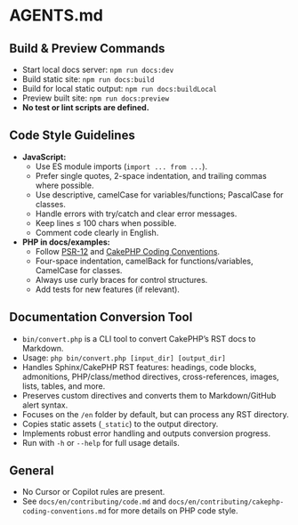 # AGENTS.md

## Build & Preview Commands
- Start local docs server: `npm run docs:dev`
- Build static site: `npm run docs:build`
- Build for local static output: `npm run docs:buildLocal`
- Preview built site: `npm run docs:preview`
- **No test or lint scripts are defined.**

## Code Style Guidelines
- **JavaScript:**
  - Use ES module imports (`import ... from ...`).
  - Prefer single quotes, 2-space indentation, and trailing commas where possible.
  - Use descriptive, camelCase for variables/functions; PascalCase for classes.
  - Handle errors with try/catch and clear error messages.
  - Keep lines ≤ 100 chars when possible.
  - Comment code clearly in English.
- **PHP in docs/examples:**
  - Follow [PSR-12](https://www.php-fig.org/psr/psr-12/) and [CakePHP Coding Conventions](docs/en/contributing/cakephp-coding-conventions.md).
  - Four-space indentation, camelBack for functions/variables, CamelCase for classes.
  - Always use curly braces for control structures.
  - Add tests for new features (if relevant).

## Documentation Conversion Tool
- `bin/convert.php` is a CLI tool to convert CakePHP’s RST docs to Markdown.
- Usage: `php bin/convert.php [input_dir] [output_dir]`
- Handles Sphinx/CakePHP RST features: headings, code blocks, admonitions, PHP/class/method directives, cross-references, images, lists, tables, and more.
- Preserves custom directives and converts them to Markdown/GitHub alert syntax.
- Focuses on the `/en` folder by default, but can process any RST directory.
- Copies static assets (`_static`) to the output directory.
- Implements robust error handling and outputs conversion progress.
- Run with `-h` or `--help` for full usage details.

## General
- No Cursor or Copilot rules are present.
- See `docs/en/contributing/code.md` and `docs/en/contributing/cakephp-coding-conventions.md` for more details on PHP code style.
